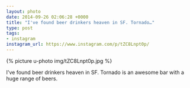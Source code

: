 ```yaml
---
layout: photo
date: 2014-09-26 02:06:28 +0000
title: "I've found beer drinkers heaven in SF. Tornado…"
type: post
tags:
- instagram
instagram_url: https://www.instagram.com/p/tZC8Lnpt0p/
---
```


{% picture u-photo img/tZC8Lnpt0p.jpg %}

I've found beer drinkers heaven in SF. Tornado is an awesome bar with a huge range of beers.
